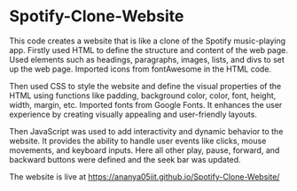 # Spotify-Clone-Website
This code creates a website that is like a clone of the Spotify music-playing app.
Firstly used HTML to define the structure and content of the web page. Used elements such as headings, paragraphs, images, lists, and divs to set up the web page.
Imported icons from fontAwesome in the HTML code.

Then used CSS to style the website and define the visual properties of the HTML using functions like padding, background color, color, font, height, width, margin, etc. Imported fonts from Google Fonts.
It enhances the user experience by creating visually appealing and user-friendly layouts.

Then JavaScript was used to add interactivity and dynamic behavior to the website. It provides the ability to handle user events like clicks, mouse movements, and keyboard inputs. Here all other play, pause, forward, and backward buttons were defined and the seek bar was updated.

The website is live at https://ananya05iit.github.io/Spotify-Clone-Website/
